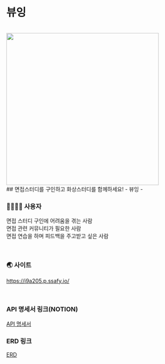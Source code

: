 # 뷰잉

<br>

<img src="" width="400"/>

<br>
## 면접스터디를 구인하고 화상스터디를 함께하세요! - 뷰잉 - 

### 👨‍👩‍👧‍👦 사용자

면접 스터디 구인에 어려움을 겪는 사람<br>
면접 관련 커뮤니티가 필요한 사람<br>
면접 연습을 하며 피드백을 주고받고 싶은 사람

<br>

### 🌏 사이트

https://i9a205.p.ssafy.io/

<br>

### API 명세서 링크(NOTION)
[API 명세서](https://imported-blouse-29a.notion.site/api-76df542ba576406a9385ba7b7cf879d2?pvs=4)

### ERD 링크
[ERD](https://www.erdcloud.com/d/T43jjEq9d8XXDzow6)
